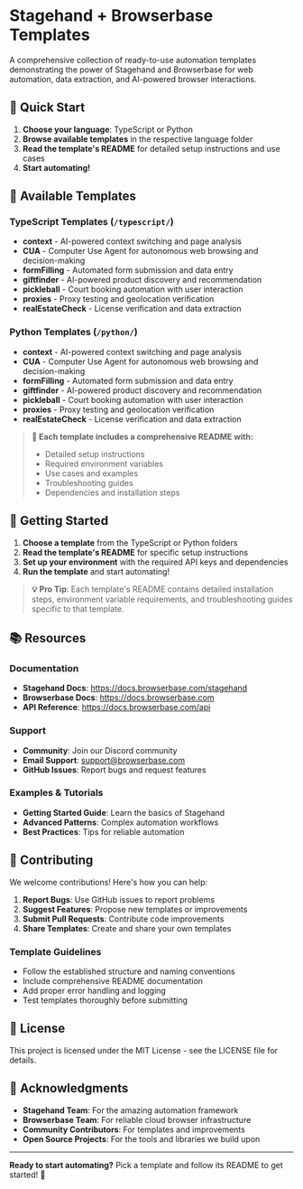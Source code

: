 # Stagehand + Browserbase Templates

A comprehensive collection of ready-to-use automation templates demonstrating the power of Stagehand and Browserbase for web automation, data extraction, and AI-powered browser interactions.

## 🚀 Quick Start

1. **Choose your language**: TypeScript or Python
2. **Browse available templates** in the respective language folder
3. **Read the template's README** for detailed setup instructions and use cases
4. **Start automating!**

## 📁 Available Templates

### TypeScript Templates (`/typescript/`)
- **context** - AI-powered context switching and page analysis
- **CUA** - Computer Use Agent for autonomous web browsing and decision-making
- **formFilling** - Automated form submission and data entry  
- **giftfinder** - AI-powered product discovery and recommendation
- **pickleball** - Court booking automation with user interaction
- **proxies** - Proxy testing and geolocation verification
- **realEstateCheck** - License verification and data extraction

### Python Templates (`/python/`)
- **context** - AI-powered context switching and page analysis
- **CUA** - Computer Use Agent for autonomous web browsing and decision-making
- **formFilling** - Automated form submission and data entry
- **giftfinder** - AI-powered product discovery and recommendation
- **pickleball** - Court booking automation with user interaction
- **proxies** - Proxy testing and geolocation verification
- **realEstateCheck** - License verification and data extraction

> **📖 Each template includes a comprehensive README with:**
> - Detailed setup instructions
> - Required environment variables
> - Use cases and examples
> - Troubleshooting guides
> - Dependencies and installation steps

## 🔧 Getting Started

1. **Choose a template** from the TypeScript or Python folders
2. **Read the template's README** for specific setup instructions
3. **Set up your environment** with the required API keys and dependencies
4. **Run the template** and start automating!

> **💡 Pro Tip**: Each template's README contains detailed installation steps, environment variable requirements, and troubleshooting guides specific to that template.

## 📚 Resources

### Documentation
- **Stagehand Docs**: https://docs.browserbase.com/stagehand
- **Browserbase Docs**: https://docs.browserbase.com
- **API Reference**: https://docs.browserbase.com/api

### Support
- **Community**: Join our Discord community
- **Email Support**: support@browserbase.com
- **GitHub Issues**: Report bugs and request features

### Examples & Tutorials
- **Getting Started Guide**: Learn the basics of Stagehand
- **Advanced Patterns**: Complex automation workflows
- **Best Practices**: Tips for reliable automation

## 🤝 Contributing

We welcome contributions! Here's how you can help:

1. **Report Bugs**: Use GitHub issues to report problems
2. **Suggest Features**: Propose new templates or improvements
3. **Submit Pull Requests**: Contribute code improvements
4. **Share Templates**: Create and share your own templates

### Template Guidelines
- Follow the established structure and naming conventions
- Include comprehensive README documentation
- Add proper error handling and logging
- Test templates thoroughly before submitting

## 📄 License

This project is licensed under the MIT License - see the LICENSE file for details.

## 🙏 Acknowledgments

- **Stagehand Team**: For the amazing automation framework
- **Browserbase Team**: For reliable cloud browser infrastructure
- **Community Contributors**: For templates and improvements
- **Open Source Projects**: For the tools and libraries we build upon

---

**Ready to start automating?** Pick a template and follow its README to get started! 🚀
